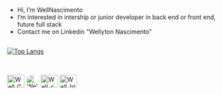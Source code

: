 - Hi, I’m WellNascimento
- I’m interested in intership or junior developer in back end or front end, future full stack
- Contact me on Linkedin "Wellyton Nascimento"
##
[![Top Langs](https://github-readme-stats.vercel.app/api/top-langs/?username=wellnascimento&layout=compact)](https://github.com/wellnascimento/github-readme-stats)
##
<div style="display: inline_block"><br>
  <img align="center" alt="Well_C#" height="30" width="40" src="https://img.shields.io/badge/C%23-239120?style=for-the-badge&logo=c-sharp&logoColor=white">
 <img align="center" alt="Well_Java" height="30" style="border-radius:30px;" src="https://img.shields.io/badge/Java-ED8B00?style=for-the-badge&logo=openjdk&logoColor=white">
  <img align="center" alt="Well_css" height="30" width="40" src="https://img.shields.io/badge/CSS-239120?&style=for-the-badge&logo=css3&logoColor=white">
  <img align="center" alt="Well_html" height="30" width="40" src="https://img.shields.io/badge/HTML-239120?style=for-the-badge&logo=html5&logoColor=white">
</div>
